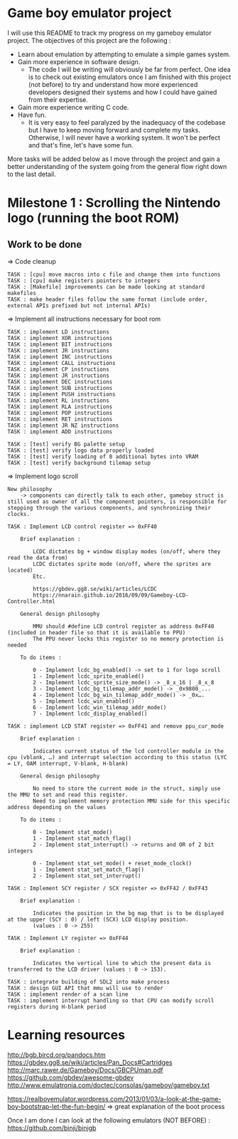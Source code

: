 # Game boy emulator project

I will use this README to track my progress on my gameboy emulator project. The objectives of this project are the following :
- Learn about emulation by attempting to emulate a simple games system.
- Gain more experience in software design.
	- The code I will be writing will obviously be far from perfect. One idea is to check out existing emulators once I am finished with this project (not before) to try and understand how more experienced developers designed their systems and how I could have gained from their expertise.
- Gain more experience writing C code.
- Have fun.
	- It is very easy to feel paralyzed by the inadequacy of the codebase but I have to keep moving forward and complete my tasks. Otherwise, I will never have a working system. It won't be perfect and that's fine, let's have some fun.

More tasks will be added below as I move through the project and gain a better understanding of the system going from the general flow right down to the last detail.

# Milestone 1 : Scrolling the Nintendo logo (running the boot ROM)

## Work to be done

=> Code cleanup

	TASK : [cpu] move macros into c file and change them into functions
	TASK : [cpu] make registers pointers to integers
	TASK : [Makefile] improvements can be made looking at standard makefiles
	TASK : make header files follow the same format (include order, external APIs prefixed but not internal APIs)

=> Implement all instructions necessary for boot rom

	TASK : implement LD instructions
	TASK : implement XOR instructions
	TASK : implement BIT instructions
	TASK : implement JR instructions
	TASK : implement INC instructions
	TASK : implement CALL instructions
	TASK : implement CP instructions
	TASK : implement JR instructions
	TASK : implement DEC instructions
	TASK : implement SUB instructions
	TASK : implement PUSH instructions
	TASK : implement RL instructions
	TASK : implement RLA instructions
	TASK : implement POP instructions
	TASK : implement RET instructions
	TASK : implement JR NZ instructions
	TASK : implement ADD instructions

	TASK : [test] verify BG palette setup
	TASK : [test] verify logo data properly loaded
	TASK : [test] verify loading of 8 additional bytes into VRAM
	TASK : [test] verify background tilemap setup
	
=> Implement logo scroll

	New philosophy
		-> components can directly talk to each other, gameboy struct is still used as owner of all the component pointers, is responsible for stepping through the various components, and synchronizing their clocks.

	TASK : Implement LCD control register => 0xFF40
	
		Brief explanation :
		
			LCDC dictates bg + window display modes (on/off, where they read the data from)
			LCDC dictates sprite mode (on/off, where the sprites are located)
			Etc.
			
			https://gbdev.gg8.se/wiki/articles/LCDC
			https://nnarain.github.io/2016/09/09/Gameboy-LCD-Controller.html
	
		General design philosophy
		
			MMU should #define LCD control register as address 0xFF40 (included in header file so that it is available to PPU)
			The PPU never locks this register so no memory protection is needed
		
		To do items :
		
			0 - Implement lcdc_bg_enabled() -> set to 1 for logo scroll
			1 - Implement lcdc_sprite_enabled()
			2 - Implement lcdc_sprite_size_mode() -> _8_x_16 | _8_x_8
			3 - Implement lcdc_bg_tilemap_addr_mode() -> _0x9800_...
			4 - Implement lcdc_bg_win_tilemap_addr_mode() -> _0x….
			5 - Implement lcdc_win_enabled()
			6 - Implement lcdc_win_tilemap_addr_mode()
			7 - Implement lcdc_display_enabled()
	
	TASK : implement LCD STAT register => 0xFF41 and remove ppu_cur_mode
	
		Brief explanation :
	
			Indicates current status of the lcd controller module in the cpu (vblank, …) and interrupt selection according to this status (LYC = LY, OAM interrupt, V-blank, H-blank)
	
		General design philosophy
		
			No need to store the current mode in the struct, simply use the MMU to set and read this register.
			Need to implement memory protection MMU side for this specific address depending on the values
			
		To do items :
		
			0 - Implement stat_mode()
			1 - Implement stat_match_flag()
			2 - Implement stat_interrupt() -> returns and OR of 2 bit integers
			
			0 - Implement stat_set_mode() + reset_mode_clock()
			1 - Implement stat_set_match_flag()
			2 - Implement stat_set_interrupt()
	
	TASK : Implement SCY register / SCX register => 0xFF42 / 0xFF43
	
		Brief explanation :
		
			Indicates the position in the bg map that is to be displayed at the upper (SCY : 0) / left (SCX) LCD display position.
			(values : 0 -> 255)
			
	TASK : Implement LY register => 0xFF44
	
		Brief explanation :
			
			Indicates the vertical line to which the present data is transferred to the LCD driver (values : 0 -> 153). 
	
	TASK : integrate building of SDL2 into make process
	TASK : design GUI API that mmu will use to render
	TASK : implement render of a scan line
	TASK : implement interrupt handling so that CPU can modify scroll registers during H-blank period

# Learning resources

http://bgb.bircd.org/pandocs.htm
https://gbdev.gg8.se/wiki/articles/Pan_Docs#Cartridges
http://marc.rawer.de/Gameboy/Docs/GBCPUman.pdf
https://github.com/gbdev/awesome-gbdev
http://www.emulatronia.com/doctec/consolas/gameboy/gameboy.txt

https://realboyemulator.wordpress.com/2013/01/03/a-look-at-the-game-boy-bootstrap-let-the-fun-begin/ => great explanation of the boot process

Once I am done I can look at the following emulators (NOT BEFORE) : 
https://github.com/binji/binjgb